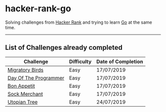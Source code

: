 # hacker-rank-go
Solving challenges from [Hacker Rank](https://www.hackerrank.com/dashboard) and trying to learn [Go](https://golang.org/) at the same time.

---

## List of Challenges already completed
| **Challenge** | **Difficulty** | **Date of Completion** |
|---------------|----------------|--------------------|
| [Migratory Birds](https://www.hackerrank.com/challenges/migratory-birds/problem?h_r=profile) | Easy | 17/07/2019 |
| [Day Of The Programmer](https://www.hackerrank.com/challenges/day-of-the-programmer?h_r=profile) | Easy | 17/07/2019 |
| [Bon Appetit](https://www.hackerrank.com/challenges/bon-appetit/problem?h_r=profile) | Easy | 17/07/2019 | 
| [Sock Merchant](https://www.hackerrank.com/challenges/sock-merchant/problem) | Easy | 17/07/2019 |
| [Utopian Tree](https://www.hackerrank.com/challenges/utopian-tree/) | Easy | 24/07/2019 |